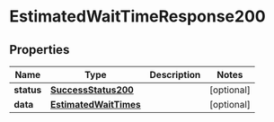 # EstimatedWaitTimeResponse200

## Properties
Name | Type | Description | Notes
------------ | ------------- | ------------- | -------------
**status** | [**SuccessStatus200**](SuccessStatus200.md) |  |  [optional]
**data** | [**EstimatedWaitTimes**](EstimatedWaitTimes.md) |  |  [optional]
